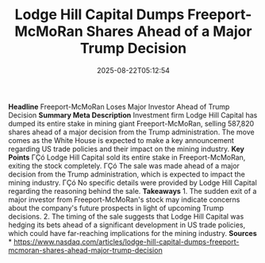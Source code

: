 ﻿---
title: "Lodge Hill Capital Dumps Freeport-McMoRan Shares Ahead of a Major Trump Decision"
date: "2025-08-22T05:12:54"
category: "Markets"
summary: ""
slug: "lodge hill capital dumps freeportmcmoran shares ahead of a m"
source_urls:
  - "https://www.nasdaq.com/articles/lodge-hill-capital-dumps-freeport-mcmoran-shares-ahead-major-trump-decision"
seo:
  title: "Lodge Hill Capital Dumps Freeport-McMoRan Shares Ahead of a Major Trump Decision | Hash n Hedge"
  description: ""
  keywords: ["news", "markets", "brief"]
---
**Headline** Freeport-McMoRan Loses Major Investor Ahead of Trump Decision  **Summary Meta Description** Investment firm Lodge Hill Capital has dumped its entire stake in mining giant Freeport-McMoRan, selling 587,820 shares ahead of a major decision from the Trump administration. The move comes as the White House is expected to make a key announcement regarding US trade policies and their impact on the mining industry.  **Key Points**  ΓÇó Lodge Hill Capital sold its entire stake in Freeport-McMoRan, exiting the stock completely. ΓÇó The sale was made ahead of a major decision from the Trump administration, which is expected to impact the mining industry. ΓÇó No specific details were provided by Lodge Hill Capital regarding the reasoning behind the sale.  **Takeaways**  1. The sudden exit of a major investor from Freeport-McMoRan's stock may indicate concerns about the company's future prospects in light of upcoming Trump decisions. 2. The timing of the sale suggests that Lodge Hill Capital was hedging its bets ahead of a significant development in US trade policies, which could have far-reaching implications for the mining industry.  **Sources**  * https://www.nasdaq.com/articles/lodge-hill-capital-dumps-freeport-mcmoran-shares-ahead-major-trump-decision 
